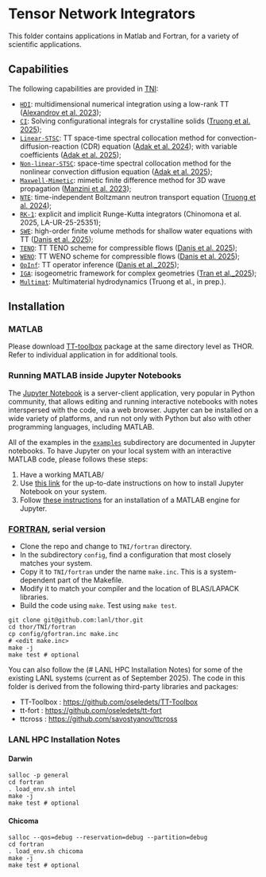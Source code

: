 # Tensor Network Integrators

This folder contains applications in Matlab and Fortran, for a variety of scientific applications.

## Capabilities

The following capabilities are provided in [TNI](TNI):
- [```HDI```](examples/HDI): multidimensional numerical integration using a low-rank TT ([Alexandrov et al. 2023](https://doi.org/10.3390/math11030534));
- [```CI```](../TT_Configurational_Integral): Solving configurational integrals for crystalline solids ([Truong et al. 2025](https://arxiv.org/abs/2505.21826));
- [```Linear-STSC```](examples/Linear-STSC): TT space-time spectral collocation method for convection-diffusion-reaction
           (CDR) equation ([Adak et al. 2024](https://arxiv.org/abs/2402.18073));
           with variable coefficients ([Adak et al. 2025](https://www.mdpi.com/2227-7390/13/14/2277));
- [```Non-linear-STSC```](examples/Non-linear-STSC): space-time spectral collocation method for the nonlinear convection diffusion equation ([Adak et al. 2025](https://arxiv.org/abs/2406.02505));
- [```Maxwell-Mimetic```](examples/Maxwell-Mimetic): mimetic finite difference method for 3D wave propagation ([Manzini et al. 2023](https://doi.org/10.1016/j.matcom.2023.03.026));
- [```NTE```](examples/NTE): time-independent Boltzmann neutron transport equation ([Truong et al. 2024](https://www.sciencedirect.com/science/article/pii/S002199912400192X));
- [```RK-1```](examples/RK-1): explicit and implicit Runge-Kutta integrators (Chinomona et al. 2025, LA-UR-25-25351);
- [```SWE```](examples/SWE): high-order finite volume methods for shallow water equations with TT ([Danis et al. 2025](https://doi.org/10.1175/MWR-D-24-0165.1));
- [```TENO```](examples/TENO): TT TENO scheme for compressible flows ([Danis et al. 2025](https://doi.org/10.2514/6.2025-0304));
- [```WENO```](examples/WENO): TT WENO scheme for compressible flows ([Danis et al. 2025](https://doi.org/10.1016/j.jcp.2025.113891));
- [```OpInf```](examples/OpInf): TT operator inference ([Danis et al._2025](https://doi.org/10.48550/arXiv.2509.08071));
- [```IGA```](examples/IGA): isogeometric framework for complex geometries ([Tran et al._2025](https://doi.org/10.48550/arXiv.2509.13224));
- [```Multimat```](examples/Multimat): Multimaterial hydrodynamics (Truong et al., in prep.).

## Installation

### MATLAB

Please download [TT-toolbox](https://github.com/oseledets/TT-Toolbox) package at the same directory level as THOR. Refer to individual application in for additional tools.

### Running MATLAB inside Jupyter Notebooks

The [Jupyter Notebook](https://jupyter.org/) is a server-client application, very popular in Python community, that allows editing and running interactive notebooks with notes interspersed with the code, via a web browser. Jupyter can be installed on a wide variety of platforms, and run not only with Python but also with other programming languages, including MATLAB.  

All of the examples in the [```examples```](examples) subdirectory are documented in Jupyter notebooks. 
To have Jupyter on your local system with an interactive MATLAB code, please follows these steps:

1. Have a working MATLAB/
2. Use [this link](https://jupyter.org/install) for the up-to-date instructions on how to install Jupyter Notebook on your system.
2. Follow [these instructions](https://github.com/mathworks/jupyter-matlab-proxy?tab=readme-ov-file#run-matlab-code-in-a-jupyter-notebook) for an installation of a MATLAB engine for Jupyter.

### [FORTRAN](fortran), serial version

* Clone the repo and change to `TNI/fortran` directory.
* In the subdirectory `config`, find a configuration that most closely matches your system.
* Copy it to `TNI/fortran` under the name `make.inc`. This is a system-dependent part of the Makefile.
* Modify it to match your compiler and the location of BLAS/LAPACK libraries.
* Build the code using `make`. Test using `make test`.

```shell
git clone git@github.com:lanl/thor.git
cd thor/TNI/fortran
cp config/gfortran.inc make.inc
# <edit make.inc>
make -j
make test # optional
```

You can also follow the (# LANL HPC Installation Notes) for some of the existing LANL systems (current as of September 2025).
The code in this folder is derived from the following third-party libraries and packages:
 - TT-Toolbox : https://github.com/oseledets/TT-Toolbox
 - tt-fort    : https://github.com/oseledets/tt-fort
 - ttcross    : https://github.com/savostyanov/ttcross

### LANL HPC Installation Notes

#### Darwin
```shell
salloc -p general
cd fortran
. load_env.sh intel
make -j
make test # optional
```

#### Chicoma
```shell
salloc --qos=debug --reservation=debug --partition=debug
cd fortran
. load_env.sh chicoma
make -j
make test # optional
```

